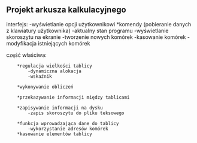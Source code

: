 ## Projekt arkusza kalkulacyjnego 
interfejs:
	-wyświetlanie opcji użytkownikowi
		*komendy (pobieranie danych z klawiatury użytkownika)
			-aktualny stan programu
			-wyświetlanie skoroszytu na ekranie
			-tworzenie nowych komórek
			-kasowanie komórek
			-modyfikacja istniejących komórek
			
			
	
		
część właściwa:
	
		*regulacja wielkości tablicy
			-dynamiczna alokacja
			-wskaźnik
		
		*wykonywanie obliczeń
		
		*przekazywanie informacji między tablicami
		
		*zapisywanie informacji na dysku
			-zapis skoroszytu do pliku teksowego
		
		*funkcja wprowadzająca dane do tablicy
			-wykorzystanie adresów komórek
		*kasowanie elementów tablicy
	
		
			
		
